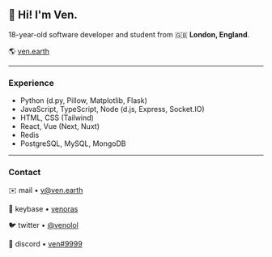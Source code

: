 ## 👋 **Hi! I'm Ven.**  

18-year-old software developer and student from 🇬🇧 **London, England**.

🌎 [ven.earth](https://ven.earth)

---

### Experience

- Python (d.py, Pillow, Matplotlib, Flask)  
- JavaScript, TypeScript, Node (d.js, Express, Socket.IO)  
- HTML, CSS (Tailwind)
- React, Vue (Next, Nuxt)  
- Redis  
- PostgreSQL, MySQL, MongoDB

---

### Contact

✉️ mail • [v@ven.earth](mailto:v@ven.earth)  

🔑 keybase • [venoras](https://keybase.io/venoras)  

🐦 twitter • [@venolol](https://twitter.com/venolol)  

💬 discord • [ven#9999](https://discord.bio/p/v)
